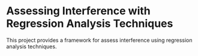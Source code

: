 # Assessing Interference with Regression Analysis Techniques

This project provides a framework for assess interference using regression analysis techniques.
